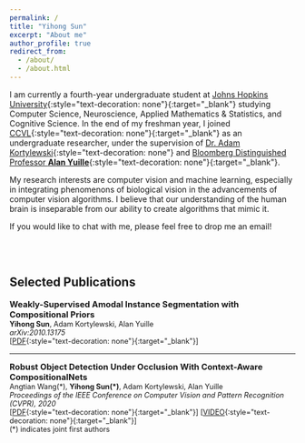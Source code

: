 ```yaml
---
permalink: /
title: "Yihong Sun"
excerpt: "About me"
author_profile: true
redirect_from: 
  - /about/
  - /about.html
---
```




I am currently a fourth-year undergraduate student at [Johns Hopkins University](https://www.jhu.edu){:style="text-decoration: none"}{:target="_blank"} studying Computer Science, Neuroscience, Applied Mathematics & Statistics, and Cognitive Science.
In the end of my freshman year, I joined [CCVL](https://ccvl.jhu.edu){:style="text-decoration: none"}{:target="_blank"} as an undergraduate researcher, under the supervision of [Dr. Adam Kortylewski](https://adamkortylewski.com){:style="text-decoration: none"} and [Bloomberg Distinguished Professor **Alan Yuille**](http://www.cs.jhu.edu/~ayuille/){:style="text-decoration: none"}{:target="_blank"}.

My research interests are computer vision and machine learning, especially in integrating phenomenons of biological vision in the advancements of computer vision algorithms. I believe that our understanding of the human brain is inseparable from our ability to create algorithms that mimic it. 

If you would like to chat with me, please feel free to drop me an email! 

<br/><br/>

## Selected Publications

<span style="font-size:1.05em;">**Weakly-Supervised Amodal Instance Segmentation with Compositional Priors**</span>  
<span style="font-size:0.9em;">
**Yihong Sun**, Adam Kortylewski, Alan Yuille    
*arXiv:2010.13175*  
[[PDF](https://arxiv.org/pdf/2010.13175.pdf){:style="text-decoration: none"}{:target="_blank"}]  
</span>  

---
<span style="font-size:1.05em;">**Robust Object Detection Under Occlusion With Context-Aware CompositionalNets**</span>  
<span style="font-size:0.9em;">
Angtian Wang(\*), **Yihong Sun(\*)**, Adam Kortylewski, Alan Yuille  
*Proceedings of the IEEE Conference on Computer Vision and Pattern Recognition (CVPR), 2020*  
[[PDF](http://openaccess.thecvf.com/content_CVPR_2020/papers/Wang_Robust_Object_Detection_Under_Occlusion_With_Context-Aware_CompositionalNets_CVPR_2020_paper.pdf){:style="text-decoration: none"}{:target="_blank"}] [[VIDEO](https://youtu.be/XalAhF8Bi_0){:style="text-decoration: none"}{:target="_blank"}]  
(\*) indicates joint first authors
</span>  
